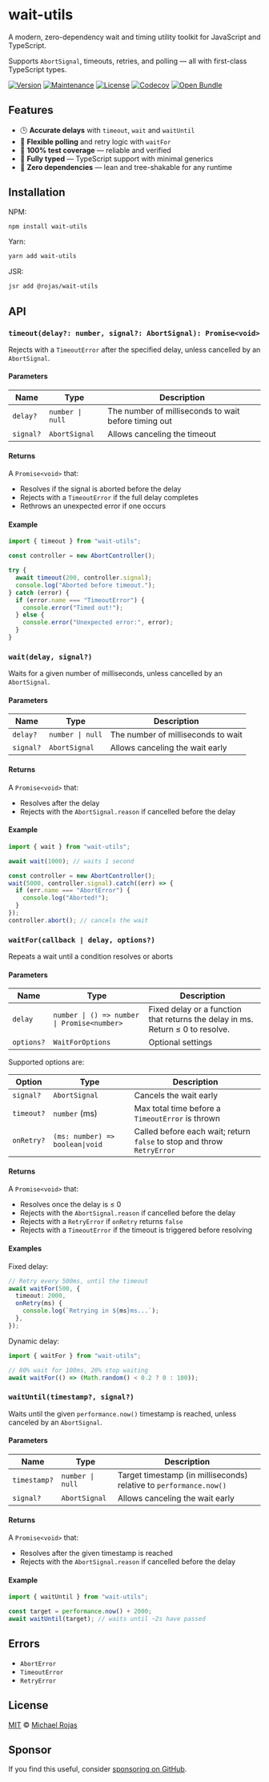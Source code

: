 # wait-utils

A modern, zero-dependency wait and timing utility toolkit for JavaScript and TypeScript.  

Supports `AbortSignal`, timeouts, retries, and polling — all with first-class TypeScript types.

[![Version](https://img.shields.io/npm/v/wait-utils.svg)](https://www.npmjs.com/package/wait-utils)
[![Maintenance](https://img.shields.io/maintenance/yes/2025)](https://github.com/havelessbemore/wait-utils/graphs/commit-activity)
[![License](https://img.shields.io/github/license/havelessbemore/wait-utils.svg)](https://github.com/havelessbemore/wait-utils/blob/master/LICENSE)
[![Codecov](https://img.shields.io/codecov/c/gh/havelessbemore/wait-utils)](https://codecov.io/gh/havelessbemore/wait-utils)
[![Open Bundle](https://deno.bundlejs.com/badge?q=wait-utils&treeshake=[*]&config={%22package.json%22:{%22name%22:%22wait-utils%22}})](https://bundlejs.com/?q=wait-utils&treeshake=%5B*%5D&config=%7B%22package.json%22%3A%7B%22name%22%3A%22wait-utils%22%7D%7D)

## Features

- 🕒 **Accurate delays** with `timeout`, `wait` and `waitUntil`
- 🔁 **Flexible polling** and retry logic with `waitFor`
- 🧪 **100% test coverage** — reliable and verified
- 🧩 **Fully typed** — TypeScript support with minimal generics
- 🧘 **Zero dependencies** — lean and tree-shakable for any runtime

## Installation

NPM:

```bash
npm install wait-utils
```

Yarn:

```bash
yarn add wait-utils
```

JSR:

```bash
jsr add @rojas/wait-utils
```

## API

### `timeout(delay?: number, signal?: AbortSignal): Promise<void>`

Rejects with a `TimeoutError` after the specified delay, unless cancelled by an `AbortSignal`.

#### Parameters

| Name     | Type           | Description                                                        |
|----------|----------------|--------------------------------------------------------------------|
| `delay?`  | `number \| null`       | The number of milliseconds to wait before timing out   |
| `signal?` | `AbortSignal`  | Allows canceling the timeout |

#### Returns

A `Promise<void>` that:

- Resolves if the signal is aborted before the delay
- Rejects with a `TimeoutError` if the full delay completes
- Rethrows an unexpected error if one occurs

#### Example

```ts
import { timeout } from "wait-utils";

const controller = new AbortController();

try {
  await timeout(200, controller.signal);
  console.log("Aborted before timeout.");
} catch (error) {
  if (error.name === "TimeoutError") {
    console.error("Timed out!");
  } else {
    console.error("Unexpected error:", error);
  }
}
```

### `wait(delay, signal?)`

Waits for a given number of milliseconds, unless cancelled by an `AbortSignal`.

#### Parameters

| Name     | Type           | Description                                                        |
|----------|----------------|--------------------------------------------------------------------|
| `delay?`  | `number \| null`      | The number of milliseconds to wait   |
| `signal?` | `AbortSignal` | Allows canceling the wait early |

#### Returns

A `Promise<void>` that:

- Resolves after the delay
- Rejects with the `AbortSignal.reason` if cancelled before the delay

#### Example

```ts
import { wait } from "wait-utils";

await wait(1000); // waits 1 second

const controller = new AbortController();
wait(5000, controller.signal).catch((err) => {
  if (err.name === "AbortError") {
    console.log("Aborted!");
  }
});
controller.abort(); // cancels the wait
```

### `waitFor(callback | delay, options?)`

Repeats a wait until a condition resolves or aborts

#### Parameters

| Name     | Type           | Description                                                        |
|----------|----------------|--------------------------------------------------------------------|
| `delay`  | `number \| () => number \| Promise<number>`      | Fixed delay or a function that returns the delay in ms. Return ≤ 0 to resolve.   |
| `options?` | `WaitForOptions` | Optional settings |

Supported options are:

| Option    | Type                            | Description                                                            |
| --------- | ------------------------------- | ---------------------------------------------------------------------- |
| `signal?`  | `AbortSignal`                   | Cancels the wait early                                                 |
| `timeout?` | `number` (ms)                   | Max total time before a `TimeoutError` is thrown                       |
| `onRetry?` | `(ms: number) => boolean\|void` | Called before each wait; return `false` to stop and throw `RetryError` |

#### Returns

A `Promise<void>` that:

- Resolves once the delay is ≤ 0
- Rejects with the `AbortSignal.reason` if cancelled before the delay
- Rejects with a `RetryError` if `onRetry` returns `false`
- Rejects with a `TimeoutError` if the timeout is triggered before resolving

#### Examples

Fixed delay:

```ts
// Retry every 500ms, until the timeout
await waitFor(500, {
  timeout: 2000,
  onRetry(ms) {
    console.log(`Retrying in ${ms}ms...`);
  },
});
```

Dynamic delay:

```ts
import { waitFor } from "wait-utils";

// 80% wait for 100ms, 20% stop waiting
await waitFor(() => (Math.random() < 0.2 ? 0 : 100));
```

### `waitUntil(timestamp?, signal?)`

Waits until the given `performance.now()` timestamp is reached, unless canceled by an `AbortSignal`.

#### Parameters

| Name     | Type           | Description                                                        |
|----------|----------------|--------------------------------------------------------------------|
| `timestamp?`  | `number \| null`      | Target timestamp (in milliseconds) relative to `performance.now()`   |
| `signal?` | `AbortSignal` | Allows canceling the wait early |

#### Returns

A `Promise<void>` that:

- Resolves after the given timestamp is reached
- Rejects with the `AbortSignal.reason` if cancelled before the delay

#### Example

```ts
import { waitUntil } from "wait-utils";

const target = performance.now() + 2000;
await waitUntil(target); // waits until ~2s have passed
```

## Errors

- `AbortError`
- `TimeoutError`
- `RetryError`

## License

[MIT](./LICENSE) © [Michael Rojas](https://github.com/havelessbemore)

## Sponsor

If you find this useful, consider [sponsoring on GitHub](https://github.com/sponsors/havelessbemore).

